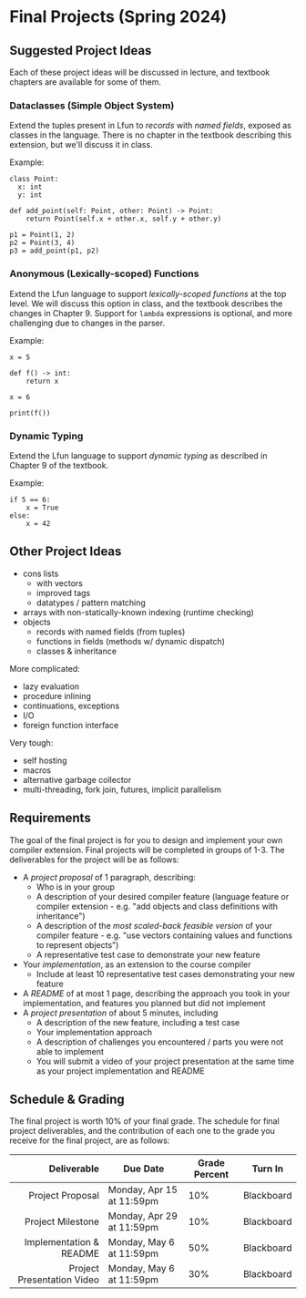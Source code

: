 # Final Projects (Spring 2024)

## Suggested Project Ideas

Each of these project ideas will be discussed in lecture, and textbook
chapters are available for some of them.

### Dataclasses (Simple Object System)

Extend the tuples present in Lfun to *records* with *named fields*,
exposed as classes in the language. There is no chapter in the
textbook describing this extension, but we'll discuss it in class.

<!-- **An online compiler is available [here](https://jnear.w3.uvm.edu/cs202/compiler-dataclasses.php).** -->

Example:

```
class Point:
  x: int
  y: int

def add_point(self: Point, other: Point) -> Point:
    return Point(self.x + other.x, self.y + other.y)

p1 = Point(1, 2)
p2 = Point(3, 4)
p3 = add_point(p1, p2)
```

<!-- ### Functions -->

<!-- Extend the Lfun language to support function definitions. We will -->
<!-- discuss this option in class, and the textbook describes the changes -->
<!-- in Chapter 7. -->

<!-- **An online compiler is available [here](https://jnear.w3.uvm.edu/cs202/compiler-functions.php).** -->

<!-- ``` -->
<!-- def fact(n: int) -> int: -->
<!--     if n == 0 or n == 1: -->
<!--         return 1 -->
<!--     else: -->
<!--         return n * fact(n-1) -->

<!-- print(fact(5)) -->
<!-- ``` -->

### Anonymous (Lexically-scoped) Functions

Extend the Lfun language to support *lexically-scoped functions* at
the top level. We will discuss this option in class, and the textbook
describes the changes in Chapter 9. Support for `lambda` expressions
is optional, and more challenging due to changes in the parser.

Example:

```
x = 5

def f() -> int:
    return x

x = 6

print(f())
```

### Dynamic Typing

Extend the Lfun language to support *dynamic typing* as described in
Chapter 9 of the textbook.

Example:

```
if 5 == 6:
    x = True
else:
    x = 42
```

## Other Project Ideas

  * cons lists
    * with vectors
    * improved tags
    * datatypes / pattern matching
  * arrays with non-statically-known indexing (runtime checking)
  * objects
    * records with named fields (from tuples)
    * functions in fields (methods w/ dynamic dispatch)
    * classes & inheritance

More complicated:

  * lazy evaluation
  * procedure inlining
  * continuations, exceptions
  * I/O
  * foreign function interface

Very tough: 

  * self hosting
  * macros
  * alternative garbage collector
  * multi-threading, fork join, futures, implicit parallelism

## Requirements

The goal of the final project is for you to design and implement your own compiler extension. Final projects will be completed in groups of 1-3. The deliverables for the project will be as follows:

- A *project proposal* of 1 paragraph, describing:
  - Who is in your group
  - A description of your desired compiler feature (language feature or compiler extension - e.g. "add objects and class definitions with inheritance")
  - A description of the *most scaled-back feasible version* of your compiler feature - e.g. "use vectors containing values and functions to represent objects")
  - A representative test case to demonstrate your new feature
- Your *implementation*, as an extension to the course compiler
  - Include at least 10 representative test cases demonstrating your new feature
- A *README* of at most 1 page, describing the approach you took in your implementation, and features you planned but did not implement
- A *project presentation* of about 5 minutes, including
  - A description of the new feature, including a test case
  - Your implementation approach
  - A description of challenges you encountered / parts you were not able to implement
  - You will submit a video of your project presentation at the same time as your project implementation and README

## Schedule & Grading

The final project is worth 10% of your final grade. The schedule for final project deliverables, and the contribution of each one to the grade you receive for the final project, are as follows:

|                Deliverable | Due Date                  | Grade Percent | Turn In    |
|---------------------------:|---------------------------|---------------|------------|
|           Project Proposal | Monday, Apr 15 at 11:59pm | 10%           | Blackboard |
|          Project Milestone | Monday, Apr 29 at 11:59pm | 10%           | Blackboard |
|    Implementation & README | Monday, May 6 at 11:59pm  | 50%           | Blackboard |
| Project Presentation Video | Monday, May 6 at 11:59pm  | 30%           | Blackboard |


